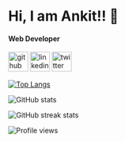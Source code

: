 # Hi, I am Ankit!! 👋
#### Web Developer





[<img src='https://cdn.jsdelivr.net/npm/simple-icons@3.0.1/icons/github.svg' alt='github' height='40'>](https://github.com/ankitmishra88)  [<img src='https://cdn.jsdelivr.net/npm/simple-icons@3.0.1/icons/linkedin.svg' alt='linkedin' height='40'>](https://www.linkedin.com/in/AnkitMishra882/)  [<img src='https://cdn.jsdelivr.net/npm/simple-icons@3.0.1/icons/twitter.svg' alt='twitter' height='40'>](https://twitter.com/ankitmishra882)  

[![Top Langs](https://github-readme-stats.vercel.app/api/top-langs/?username=ankitstudy88)](https://github.com/ankitmishra88/github-readme-stats)

![GitHub stats](https://github-readme-stats.vercel.app/api?username=ankitmishra88&show_icons=true)  

![GitHub streak stats](https://github-readme-streak-stats.herokuapp.com/?user=ankitmishra88)  

![Profile views](https://gpvc.arturio.dev/ankitmishra88) 
